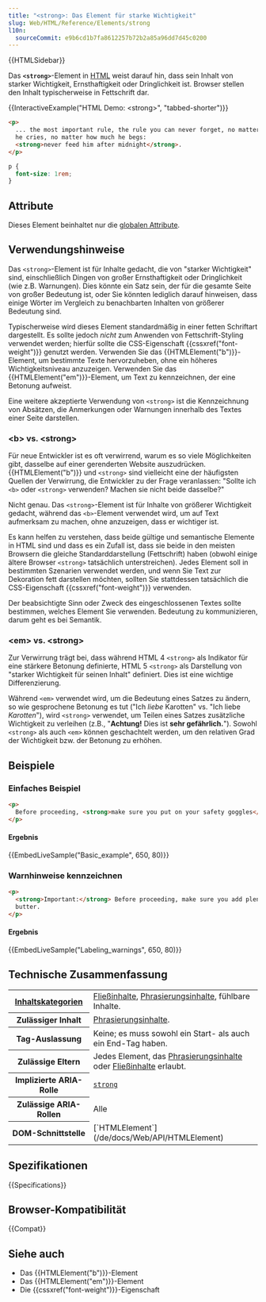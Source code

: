 ```yaml
---
title: "<strong>: Das Element für starke Wichtigkeit"
slug: Web/HTML/Reference/Elements/strong
l10n:
  sourceCommit: e9b6cd1b7fa8612257b72b2a85a96dd7d45c0200
---
```


{{HTMLSidebar}}

Das **`<strong>`**-Element in [HTML](/de/docs/Web/HTML) weist darauf hin, dass sein Inhalt von starker Wichtigkeit, Ernsthaftigkeit oder Dringlichkeit ist. Browser stellen den Inhalt typischerweise in Fettschrift dar.

{{InteractiveExample("HTML Demo: &lt;strong&gt;", "tabbed-shorter")}}

```html interactive-example
<p>
  ... the most important rule, the rule you can never forget, no matter how much
  he cries, no matter how much he begs:
  <strong>never feed him after midnight</strong>.
</p>
```

```css interactive-example
p {
  font-size: 1rem;
}
```

## Attribute

Dieses Element beinhaltet nur die [globalen Attribute](/de/docs/Web/HTML/Reference/Global_attributes).

## Verwendungshinweise

Das `<strong>`-Element ist für Inhalte gedacht, die von "starker Wichtigkeit" sind, einschließlich Dingen von großer Ernsthaftigkeit oder Dringlichkeit (wie z.B. Warnungen). Dies könnte ein Satz sein, der für die gesamte Seite von großer Bedeutung ist, oder Sie könnten lediglich darauf hinweisen, dass einige Wörter im Vergleich zu benachbarten Inhalten von größerer Bedeutung sind.

Typischerweise wird dieses Element standardmäßig in einer fetten Schriftart dargestellt. Es sollte jedoch _nicht_ zum Anwenden von Fettschrift-Styling verwendet werden; hierfür sollte die CSS-Eigenschaft {{cssxref("font-weight")}} genutzt werden. Verwenden Sie das {{HTMLElement("b")}}-Element, um bestimmte Texte hervorzuheben, ohne ein höheres Wichtigkeitsniveau anzuzeigen. Verwenden Sie das {{HTMLElement("em")}}-Element, um Text zu kennzeichnen, der eine Betonung aufweist.

Eine weitere akzeptierte Verwendung von `<strong>` ist die Kennzeichnung von Absätzen, die Anmerkungen oder Warnungen innerhalb des Textes einer Seite darstellen.

### \<b> vs. \<strong>

Für neue Entwickler ist es oft verwirrend, warum es so viele Möglichkeiten gibt, dasselbe auf einer gerenderten Website auszudrücken. {{HTMLElement("b")}} und `<strong>` sind vielleicht eine der häufigsten Quellen der Verwirrung, die Entwickler zu der Frage veranlassen: "Sollte ich `<b>` oder `<strong>` verwenden? Machen sie nicht beide dasselbe?"

Nicht genau. Das `<strong>`-Element ist für Inhalte von größerer Wichtigkeit gedacht, während das `<b>`-Element verwendet wird, um auf Text aufmerksam zu machen, ohne anzuzeigen, dass er wichtiger ist.

Es kann helfen zu verstehen, dass beide gültige und semantische Elemente in HTML sind und dass es ein Zufall ist, dass sie beide in den meisten Browsern die gleiche Standarddarstellung (Fettschrift) haben (obwohl einige ältere Browser `<strong>` tatsächlich unterstreichen). Jedes Element soll in bestimmten Szenarien verwendet werden, und wenn Sie Text zur Dekoration fett darstellen möchten, sollten Sie stattdessen tatsächlich die CSS-Eigenschaft {{cssxref("font-weight")}} verwenden.

Der beabsichtigte Sinn oder Zweck des eingeschlossenen Textes sollte bestimmen, welches Element Sie verwenden. Bedeutung zu kommunizieren, darum geht es bei Semantik.

### \<em> vs. \<strong>

Zur Verwirrung trägt bei, dass während HTML 4 `<strong>` als Indikator für eine stärkere Betonung definierte, HTML 5 `<strong>` als Darstellung von "starker Wichtigkeit für seinen Inhalt" definiert. Dies ist eine wichtige Differenzierung.

Während `<em>` verwendet wird, um die Bedeutung eines Satzes zu ändern, so wie gesprochene Betonung es tut ("Ich _liebe_ Karotten" vs. "Ich liebe _Karotten_"), wird `<strong>` verwendet, um Teilen eines Satzes zusätzliche Wichtigkeit zu verleihen (z.B., "**Achtung!** Dies ist **sehr gefährlich.**"). Sowohl `<strong>` als auch `<em>` können geschachtelt werden, um den relativen Grad der Wichtigkeit bzw. der Betonung zu erhöhen.

## Beispiele

### Einfaches Beispiel

```html
<p>
  Before proceeding, <strong>make sure you put on your safety goggles</strong>.
</p>
```

#### Ergebnis

{{EmbedLiveSample("Basic_example", 650, 80)}}

### Warnhinweise kennzeichnen

```html
<p>
  <strong>Important:</strong> Before proceeding, make sure you add plenty of
  butter.
</p>
```

#### Ergebnis

{{EmbedLiveSample("Labeling_warnings", 650, 80)}}

## Technische Zusammenfassung

<table class="properties">
  <tbody>
    <tr>
      <th scope="row">
        <a href="/de/docs/Web/HTML/Guides/Content_categories"
          >Inhaltskategorien</a
        >
      </th>
      <td>
        <a href="/de/docs/Web/HTML/Guides/Content_categories#flow_content"
          >Fließinhalte</a
        >,
        <a href="/de/docs/Web/HTML/Guides/Content_categories#phrasing_content"
          >Phrasierungsinhalte</a
        >, fühlbare Inhalte.
      </td>
    </tr>
    <tr>
      <th scope="row">Zulässiger Inhalt</th>
      <td>
        <a href="/de/docs/Web/HTML/Guides/Content_categories#phrasing_content"
          >Phrasierungsinhalte</a
        >.
      </td>
    </tr>
    <tr>
      <th scope="row">Tag-Auslassung</th>
      <td>Keine; es muss sowohl ein Start- als auch ein End-Tag haben.</td>
    </tr>
    <tr>
      <th scope="row">Zulässige Eltern</th>
      <td>
        Jedes Element, das
        <a href="/de/docs/Web/HTML/Guides/Content_categories#phrasing_content"
          >Phrasierungsinhalte</a
        > oder
        <a href="/de/docs/Web/HTML/Guides/Content_categories#flow_content"
          >Fließinhalte</a
        > erlaubt.
      </td>
    </tr>
    <tr>
      <th scope="row">Implizierte ARIA-Rolle</th>
      <td>
        <code
          ><a href="/de/docs/Web/Accessibility/ARIA/Reference/Roles/structural_roles#structural_roles_with_html_equivalents">strong</a
          ></code
        >
      </td>
    </tr>
    <tr>
      <th scope="row">Zulässige ARIA-Rollen</th>
      <td>Alle</td>
    </tr>
    <tr>
      <th scope="row">DOM-Schnittstelle</th>
      <td>[`HTMLElement`](/de/docs/Web/API/HTMLElement)</td>
    </tr>
  </tbody>
</table>

## Spezifikationen

{{Specifications}}

## Browser-Kompatibilität

{{Compat}}

## Siehe auch

- Das {{HTMLElement("b")}}-Element
- Das {{HTMLElement("em")}}-Element
- Die {{cssxref("font-weight")}}-Eigenschaft
